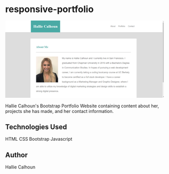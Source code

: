 # responsive-portfolio

![Site Screenshot](assets/images/about-screenshot.png)

Hallie Calhoun's Bootstrap Portfolio Website containing content about her, projects she has made, and her contact information.

## Technologies Used
HTML
CSS
Bootstrap
Javascript

## Author
Hallie Calhoun
